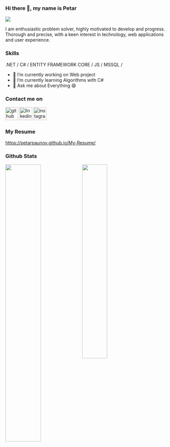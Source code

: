 ### Hi there 👋, my name is Petar
![](https://ditech.bg/wp-content/uploads/2019/07/rabota-kato-web-developer.jpg)

I am enthusiastic problem solver, highly motivated to develop and progress. Thorough and precise, with a keen interest in technology, web applications and user experience.

### Skills
.NET / C# / ENTITY FRAMEWORK CORE / JS / MSSQL / 

- 🔭 I’m currently working on Web project 
- 🌱 I’m currently learning Algorithms with C#
- 💬 Ask me about Everything 😄 

### Contact me on
[<img src='https://cdn.jsdelivr.net/npm/simple-icons@3.0.1/icons/github.svg' alt='github' height='40'>](https://github.com/PetarPaunov)  [<img src='https://cdn.jsdelivr.net/npm/simple-icons@3.0.1/icons/linkedin.svg' alt='linkedin' height='40'>](https://www.linkedin.com/in/petar-paunov/)  [<img src='https://cdn.jsdelivr.net/npm/simple-icons@3.0.1/icons/instagram.svg' alt='instagram' height='40'>](https://www.instagram.com/petardp21/) 

### My Resume
https://petarpaunov.github.io/My-Resume/

### Github Stats

<img align="left" width="47%" src="https://github-readme-stats.vercel.app/api?username=PetarPaunov" />

<img align="left" width="39.3%" src="https://github-readme-stats.vercel.app/api/top-langs/?username=PetarPaunov&layout=compact" />

